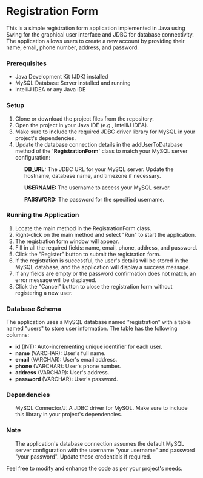 <h1>Registration Form</h1>

<p>This is a simple registration form application implemented in Java using Swing for the graphical user interface and JDBC for database connectivity. The application allows users to create a new account by providing their name, email, phone number, address, and password.</p>

<h3>Prerequisites</h3>
<ul>
  <li>Java Development Kit (JDK) installed</li>
  <li>MySQL Database Server installed and running</li>
  <li>IntelliJ IDEA or any Java IDE</li>
</ul>

<h3>Setup</h3>
<ol>
  <li>Clone or download the project files from the repository.</li>
  <li>Open the project in your Java IDE (e.g., IntelliJ IDEA).</li>
  <li>Make sure to include the required JDBC driver library for MySQL in your project's dependencies.</li>
  <li>Update the database connection details in the addUserToDatabase method of the <b>'RegistrationForm'</b> class to match your MySQL server configuration:</li>
    <ul><b>DB_URL:</b> The JDBC URL for your MySQL server. Update the hostname, database name, and timezone if necessary.</ul>
    <ul><b>USERNAME:</b> The username to access your MySQL server.</ul>
    <ul><b>PASSWORD:</b> The password for the specified username.</ul>
</ol>

<h3>Running the Application</h3>
    <ol>
        <li>Locate the main method in the RegistrationForm class.</li>
        <li>Right-click on the main method and select "Run" to start the application.</li>
        <li>The registration form window will appear.</li>
        <li>Fill in all the required fields: name, email, phone, address, and password.</li>
        <li>Click the "Register" button to submit the registration form.</li>
        <li>If the registration is successful, the user's details will be stored in the MySQL database, and the application will display a success message.</li>
        <li>If any fields are empty or the password confirmation does not match, an error message will be displayed.</li>
        <li>Click the "Cancel" button to close the registration form without registering a new user.</li>
    </ol>

<h3>Database Schema</h3>
<p>The application uses a MySQL database named "registration" with a table named "users" to store user information. The table has the following columns:</p>
<ul>
    <li><b>id</b> (INT): Auto-incrementing unique identifier for each user.</li>
    <li><b>name</b> (VARCHAR): User's full name.</li>
    <li><b>email</b> (VARCHAR): User's email address.</li>
    <li><b>phone</b> (VARCHAR): User's phone number.</li>
    <li><b>address</b> (VARCHAR): User's address.</li>   
    <li><b>password </b>(VARCHAR): User's password.</li>
</ul>

<h3>Dependencies</h3>
<ul>MySQL Connector/J: A JDBC driver for MySQL. Make sure to include this library in your project's dependencies.</ul>

<h3>Note</h3>
<ul>The application's database connection assumes the default MySQL server configuration with the username "your username" and password "your password". Update these credentials if required.</ul>

<p>Feel free to modify and enhance the code as per your project's needs.</p>